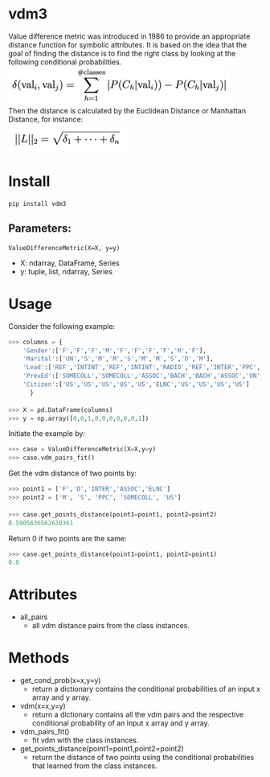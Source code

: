 # vdm3

Value difference metric was introduced in 1986 to provide an appropriate distance function for symbolic attributes. It is based on the idea that the goal of finding the distance is to find the right class by looking at the following conditional probabilities. <br>
![](./equations/cond_prob.png) <br>
Then the distance is calculated by the Euclidean Distance or Manhattan Distance, for instance: <br>
![](./equations/distance.png) <br>

# Install

```
pip install vdm3
```

## Parameters:

```
ValueDifferenceMetric(X=X, y=y)
```

  - X: ndarray, DataFrame, Series
  - y: tuple, list, ndarray, Series

# Usage
Consider the following example: <br>
```python
>>> columns = {
    'Gender':['F','F','F','M','F','F','F','F','M','F'],
    'Marital':['UN','S','M','M','S','M','M','S','D','M'],
    'Lead':['REF','INTINT','REF','INTINT','RADIO','REF','INTER','PPC','PPC','RADIO'],
    'PrevEd':['SOMECOLL','SOMECOLL','ASSOC','BACH','BACH','ASSOC','UN','SOMECOLL','BACH','SOMECOLL'],
    'Citizen':['US','US','US','US','US','ELNC','US','US','US','US']
      }

>>> X = pd.DataFrame(columns)
>>> y = np.array([0,0,1,0,0,0,0,0,0,1])
```
Initiate the example by: <br>
```python
>>> case = ValueDifferenceMetric(X=X,y=y)
>>> case.vdm_pairs_fit()
```
Get the vdm distance of two points by:
```python
>>> point1 = ['F','D','INTER','ASSOC','ELNC']
>>> point2 = ['M', 'S', 'PPC', 'SOMECOLL', 'US']

>>> case.get_points_distance(point1=point1, point2=point2)
0.5905636562630361
```
Return 0 if two points are the same: <br>
```python
>>> case.get_points_distance(point1=point1, point2=point1)
0.0
```

# Attributes
  - all_pairs
    - all vdm distance pairs from the class instances.

# Methods
  - get_cond_prob(x=x,y=y)
    - return a dictionary contains the conditional probabilities of an input x array and y array.
  - vdm(x=x,y=y)
    - return a dictionary contains all the vdm pairs and the respective conditional probability of an input x array and y array.
  - vdm_pairs_fit()
    - fit vdm with the class instances.
  - get_points_distance(point1=point1,point2=point2)
    - return the distance of two points using the conditional probabilities that learned from the class instances.
